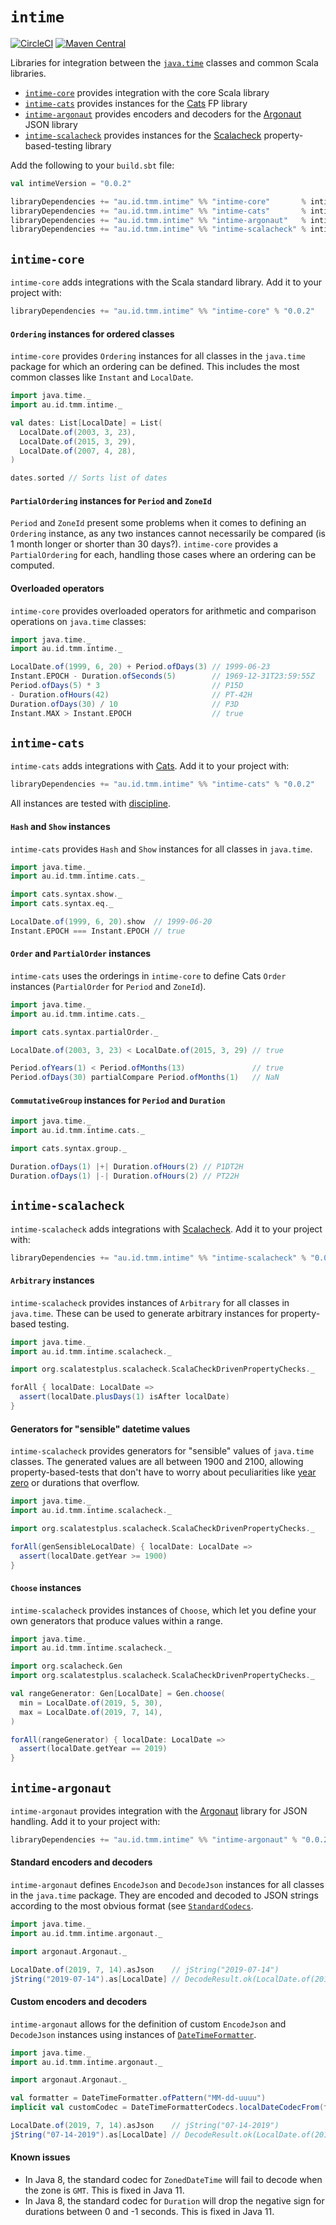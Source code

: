 # `intime`
[![CircleCI](https://circleci.com/gh/tmccarthy/intime/tree/master.svg?style=svg)](https://circleci.com/gh/tmccarthy/intime/tree/master)
[![Maven Central](https://img.shields.io/maven-central/v/au.id.tmm.intime/intime-core_2.13.svg)](https://repo.maven.apache.org/maven2/au/id/tmm/intime/intime-core_2.13/)

Libraries for integration between the [`java.time`](https://docs.oracle.com/javase/8/docs/api/java/time/package-summary.html) 
classes and common Scala libraries.

* [`intime-core`](#intime-core) provides integration with the core Scala library
* [`intime-cats`](#intime-cats) provides instances for the [Cats](https://github.com/typelevel/cats) FP library
* [`intime-argonaut`](#intime-argonaut) provides encoders and decoders for the [Argonaut](https://github.com/argonaut-io/argonaut) JSON library
* [`intime-scalacheck`](#intime-scalacheck) provides instances for the [Scalacheck](https://github.com/rickynils/scalacheck) property-based-testing library

Add the following to your `build.sbt` file:

```scala
val intimeVersion = "0.0.2"

libraryDependencies += "au.id.tmm.intime" %% "intime-core"       % intimeVersion
libraryDependencies += "au.id.tmm.intime" %% "intime-cats"       % intimeVersion          // Cats integration
libraryDependencies += "au.id.tmm.intime" %% "intime-argonaut"   % intimeVersion          // Argonaut integration
libraryDependencies += "au.id.tmm.intime" %% "intime-scalacheck" % intimeVersion % "test" // Scalacheck integration
```

## `intime-core`

`intime-core` adds integrations with the Scala standard library. Add it to your project with:

```scala
libraryDependencies += "au.id.tmm.intime" %% "intime-core" % "0.0.2"
```

#### `Ordering` instances for ordered classes

`intime-core` provides `Ordering` instances for all classes in the `java.time` package for which an ordering can be 
defined. This includes the most common classes like `Instant` and `LocalDate`.

```scala
import java.time._
import au.id.tmm.intime._

val dates: List[LocalDate] = List(
  LocalDate.of(2003, 3, 23),
  LocalDate.of(2015, 3, 29),
  LocalDate.of(2007, 4, 28),
)

dates.sorted // Sorts list of dates
```

#### `PartialOrdering` instances for `Period` and `ZoneId`

`Period` and `ZoneId` present some problems when it comes to defining an `Ordering` instance, as any two instances 
cannot necessarily be compared (is 1 month longer or shorter than 30 days?). `intime-core` provides a `PartialOrdering`
for each, handling those cases where an ordering can be computed.

#### Overloaded operators

`intime-core` provides overloaded operators for arithmetic and comparison operations on `java.time` classes:

```scala
import java.time._
import au.id.tmm.intime._

LocalDate.of(1999, 6, 20) + Period.ofDays(3) // 1999-06-23
Instant.EPOCH - Duration.ofSeconds(5)        // 1969-12-31T23:59:55Z
Period.ofDays(5) * 3                         // P15D
- Duration.ofHours(42)                       // PT-42H
Duration.ofDays(30) / 10                     // P3D
Instant.MAX > Instant.EPOCH                  // true 
```

## `intime-cats`

`intime-cats` adds integrations with [Cats](https://github.com/typelevel/cats). Add it to your project with:

```scala
libraryDependencies += "au.id.tmm.intime" %% "intime-cats" % "0.0.2"
```

All instances are tested with [discipline](https://github.com/typelevel/discipline).

#### `Hash` and `Show` instances

`intime-cats` provides `Hash` and `Show` instances for all classes in `java.time`.

```scala
import java.time._
import au.id.tmm.intime.cats._

import cats.syntax.show._
import cats.syntax.eq._

LocalDate.of(1999, 6, 20).show  // 1999-06-20
Instant.EPOCH === Instant.EPOCH // true
```

#### `Order` and `PartialOrder` instances

`intime-cats` uses the orderings in `intime-core` to define Cats `Order` instances (`PartialOrder` for `Period` and 
`ZoneId`).

```scala
import java.time._
import au.id.tmm.intime.cats._

import cats.syntax.partialOrder._

LocalDate.of(2003, 3, 23) < LocalDate.of(2015, 3, 29) // true

Period.ofYears(1) < Period.ofMonths(13)               // true
Period.ofDays(30) partialCompare Period.ofMonths(1)   // NaN
```

#### `CommutativeGroup` instances for `Period` and `Duration`

```scala
import java.time._
import au.id.tmm.intime.cats._

import cats.syntax.group._

Duration.ofDays(1) |+| Duration.ofHours(2) // P1DT2H
Duration.ofDays(1) |-| Duration.ofHours(2) // PT22H
```

## `intime-scalacheck`

`intime-scalacheck` adds integrations with [Scalacheck](https://github.com/rickynils/scalacheck). Add it to your project 
with:

```scala
libraryDependencies += "au.id.tmm.intime" %% "intime-scalacheck" % "0.0.2" % "test"
```

#### `Arbitrary` instances

`intime-scalacheck` provides instances of `Arbitrary` for all classes in `java.time`. These can be used to generate 
arbitrary instances for property-based testing.

```scala
import java.time._
import au.id.tmm.intime.scalacheck._

import org.scalatestplus.scalacheck.ScalaCheckDrivenPropertyChecks._

forAll { localDate: LocalDate =>
  assert(localDate.plusDays(1) isAfter localDate)
}
```

#### Generators for "sensible" datetime values

`intime-scalacheck` provides generators for "sensible" values of `java.time` classes. The generated values are all 
between 1900 and 2100, allowing property-based-tests that don't have to worry about peculiarities like 
[year zero](https://en.wikipedia.org/wiki/Year_zero) or durations that overflow.

```scala
import java.time._
import au.id.tmm.intime.scalacheck._

import org.scalatestplus.scalacheck.ScalaCheckDrivenPropertyChecks._

forAll(genSensibleLocalDate) { localDate: LocalDate =>
  assert(localDate.getYear >= 1900)
}
```

#### `Choose` instances

`intime-scalacheck` provides instances of `Choose`, which let you define your own generators that produce values within
a range.

```scala
import java.time._
import au.id.tmm.intime.scalacheck._

import org.scalacheck.Gen
import org.scalatestplus.scalacheck.ScalaCheckDrivenPropertyChecks._

val rangeGenerator: Gen[LocalDate] = Gen.choose(
  min = LocalDate.of(2019, 5, 30),
  max = LocalDate.of(2019, 7, 14),
)

forAll(rangeGenerator) { localDate: LocalDate =>
  assert(localDate.getYear == 2019)
}
```

## `intime-argonaut`

`intime-argonaut` provides integration with the [Argonaut](https://github.com/argonaut-io/argonaut) library for JSON
handling. Add it to your project with:

```scala
libraryDependencies += "au.id.tmm.intime" %% "intime-argonaut" % "0.0.2"
```

#### Standard encoders and decoders

`intime-argonaut` defines `EncodeJson` and `DecodeJson` instances for all classes in the `java.time` package. They are 
encoded and decoded to JSON strings according to the most obvious format (see 
[`StandardCodecs`](argonaut/src/main/scala/au/id/tmm/intime/argonaut/StandardCodecs.scala).

```scala
import java.time._
import au.id.tmm.intime.argonaut._

import argonaut.Argonaut._

LocalDate.of(2019, 7, 14).asJson    // jString("2019-07-14")
jString("2019-07-14").as[LocalDate] // DecodeResult.ok(LocalDate.of(2019, 7, 14))
```

#### Custom encoders and decoders

`intime-argonaut` allows for the definition of custom `EncodeJson` and `DecodeJson` instances using instances of 
[`DateTimeFormatter`](https://docs.oracle.com/javase/8/docs/api/java/time/format/DateTimeFormatter.html).

```scala
import java.time._
import au.id.tmm.intime.argonaut._

import argonaut.Argonaut._

val formatter = DateTimeFormatter.ofPattern("MM-dd-uuuu")
implicit val customCodec = DateTimeFormatterCodecs.localDateCodecFrom(formatter)

LocalDate.of(2019, 7, 14).asJson    // jString("07-14-2019")
jString("07-14-2019").as[LocalDate] // DecodeResult.ok(LocalDate.of(2019, 7, 14))
```

#### Known issues

* In Java 8, the standard codec for `ZonedDateTime` will fail to decode when the zone is `GMT`. This is fixed in Java 11.
* In Java 8, the standard codec for `Duration` will drop the negative sign for durations between 0 and -1 seconds. This 
  is fixed in Java 11.
